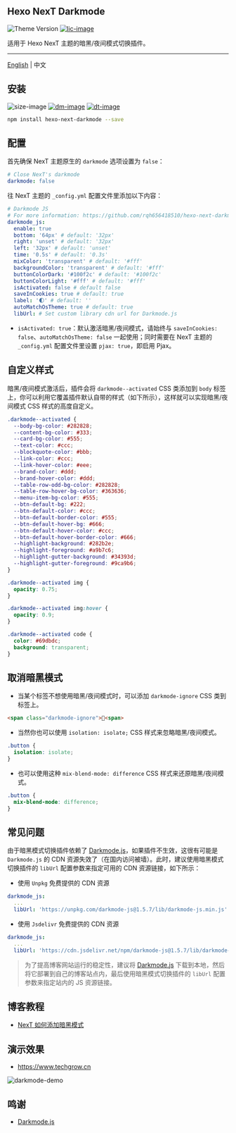 
## Hexo NexT Darkmode

![Theme Version](https://img.shields.io/badge/NexT-v7.3.0+-blue?style=flat-square)
[![lic-image]](LICENSE)

适用于 Hexo NexT 主题的暗黑/夜间模式切换插件。

---

[English](https://github.com/rqh656418510/hexo-next-darkmode/blob/main/README.md) | 中文

## 安装

![size-image]
[![dm-image]][npm-url]
[![dt-image]][npm-url]

``` bash
npm install hexo-next-darkmode --save
```

## 配置

首先确保 NexT 主题原生的 `darkmode` 选项设置为 `false`：

``` yml
# Close NexT's darkmode
darkmode: false
```

往 NexT 主题的 `_config.yml` 配置文件里添加以下内容：

``` yml
# Darkmode JS
# For more information: https://github.com/rqh656418510/hexo-next-darkmode, https://github.com/sandoche/Darkmode.js
darkmode_js:
  enable: true
  bottom: '64px' # default: '32px'
  right: 'unset' # default: '32px'
  left: '32px' # default: 'unset'
  time: '0.5s' # default: '0.3s'
  mixColor: 'transparent' # default: '#fff'
  backgroundColor: 'transparent' # default: '#fff'
  buttonColorDark: '#100f2c' # default: '#100f2c'
  buttonColorLight: '#fff' # default: '#fff'
  isActivated: false # default false
  saveInCookies: true # default: true
  label: '🌓' # default: ''
  autoMatchOsTheme: true # default: true
  libUrl: # Set custom library cdn url for Darkmode.js
```

- `isActivated: true`：默认激活暗黑/夜间模式，请始终与 `saveInCookies: false`、`autoMatchOsTheme: false` 一起使用；同时需要在 NexT 主题的 `_config.yml` 配置文件里设置 `pjax: true`，即启用 Pjax。

## 自定义样式

暗黑/夜间模式激活后，插件会将 `darkmode--activated` CSS 类添加到 `body` 标签上，你可以利用它覆盖插件默认自带的样式（如下所示），这样就可以实现暗黑/夜间模式 CSS 样式的高度自定义。

``` css
.darkmode--activated {
  --body-bg-color: #282828;
  --content-bg-color: #333;
  --card-bg-color: #555;
  --text-color: #ccc;
  --blockquote-color: #bbb;
  --link-color: #ccc;
  --link-hover-color: #eee;
  --brand-color: #ddd;
  --brand-hover-color: #ddd;
  --table-row-odd-bg-color: #282828;
  --table-row-hover-bg-color: #363636;
  --menu-item-bg-color: #555;
  --btn-default-bg: #222;
  --btn-default-color: #ccc;
  --btn-default-border-color: #555;
  --btn-default-hover-bg: #666;
  --btn-default-hover-color: #ccc;
  --btn-default-hover-border-color: #666;
  --highlight-background: #282b2e;
  --highlight-foreground: #a9b7c6;
  --highlight-gutter-background: #34393d;
  --highlight-gutter-foreground: #9ca9b6;
}

.darkmode--activated img {
  opacity: 0.75;
}

.darkmode--activated img:hover {
  opacity: 0.9;
}

.darkmode--activated code {
  color: #69dbdc;
  background: transparent;
}
```

## 取消暗黑模式

- 当某个标签不想使用暗黑/夜间模式时，可以添加 `darkmode-ignore` CSS 类到标签上。

``` html
<span class="darkmode-ignore">😬<span>
```

- 当然你也可以使用 `isolation: isolate;` CSS 样式来忽略暗黑/夜间模式。

``` css
.button {
  isolation: isolate;
}
```

- 也可以使用这种 `mix-blend-mode: difference` CSS 样式来还原暗黑/夜间模式。

``` css
.button {
  mix-blend-mode: difference;
}
```

## 常见问题

由于暗黑模式切换插件依赖了 [Darkmode.js](https://github.com/sandoche/Darkmode.js)，如果插件不生效，这很有可能是 `Darkmode.js` 的 CDN 资源失效了（在国内访问被墙）。此时，建议使用暗黑模式切换插件的 `libUrl` 配置参数来指定可用的 CDN 资源链接，如下所示：

- 使用 `Unpkg` 免费提供的 CDN 资源

``` yml
darkmode_js:
  ...
  libUrl: 'https://unpkg.com/darkmode-js@1.5.7/lib/darkmode-js.min.js'
```

- 使用 `Jsdelivr` 免费提供的 CDN 资源

``` yml
darkmode_js:
  ...
  libUrl: 'https://cdn.jsdelivr.net/npm/darkmode-js@1.5.7/lib/darkmode-js.min.js'
```

> 为了提高博客网站运行的稳定性，建议将 [Darkmode.js](https://www.techgrow.cn/lib/darkmode/darkmode@1.5.7.min.js) 下载到本地，然后将它部署到自己的博客站点内，最后使用暗黑模式切换插件的 `libUrl` 配置参数来指定站内的 JS 资源链接。

## 博客教程

- [NexT 如何添加暗黑模式](https://www.techgrow.cn/posts/abf4aee1.html)

## 演示效果

- https://www.techgrow.cn

![darkmode-demo](https://www.techgrow.cn/gif/darkmode.gif)

## 鸣谢

- [Darkmode.js](https://github.com/sandoche/Darkmode.js)

[npm-url]: https://www.npmjs.com/package/hexo-next-darkmode
[lic-image]: https://img.shields.io/npm/l/hexo-next-darkmode?style=flat-square
[dm-image]: https://img.shields.io/npm/dm/hexo-next-darkmode?style=flat-square
[dt-image]: https://img.shields.io/npm/dt/hexo-next-darkmode?style=flat-square
[size-image]: https://img.shields.io/github/languages/code-size/rqh656418510/hexo-next-darkmode?style=flat-square